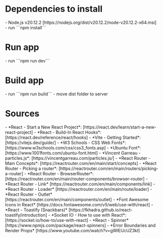 <h1>Dependencies to install</h1>
- Node.js v20.12.2 [https://nodejs.org/dist/v20.12.2/node-v20.12.2-x64.msi]
- run ```npm install```

<h1>Run app</h1>
- run ```npm run dev```

<h1>Build app</h1>
- run ```npm run build```
- move dist folder to server

<h1>Sources</h1>
- *React - Start a New React Project*: [https://react.dev/learn/start-a-new-react-project]
- *React - Build-In React Hooks*: [https://react.dev/reference/react/hooks]
- *Vite - Getting Started*: [https://vitejs.dev/guide/]
- *W3 Schools - CSS Web Fonts*: [https://www.w3schools.com/css/css3_fonts.asp]
- *Ubuntu Font*: [https://www.1001fonts.com/ubuntu-font.html]
- *Vincent Garreau - particles.js*: [https://vincentgarreau.com/particles.js/]
- *React Router - Main Concepts*: [https://reactrouter.com/en/main/start/concepts]
- *React Router - Picking a router*: [https://reactrouter.com/en/main/routers/picking-a-router]
- *React Router - BrowserRouter*: [https://reactrouter.com/en/main/router-components/browser-router]
- *React Router - Link* [https://reactrouter.com/en/main/components/link]
- *React Router - Loader* [https://reactrouter.com/en/main/route/loader]
- *React Router - Outlet* [https://reactrouter.com/en/main/components/outlet]
- *Font Awesome Icons in React* [https://docs.fontawesome.com/v5/web/use-with/react]
- *React - Toastify (Snackbars)* [https://fkhadra.github.io/react-toastify/introduction] 
- *Socket IO - How to use with React*: [https://socket.io/how-to/use-with-react]
- *React - Spinner* [https://www.npmjs.com/package/react-spinners]
- *Error Boundaries and Render Props* [https://www.youtube.com/watch?v=gWlEUcUZ3kI]
